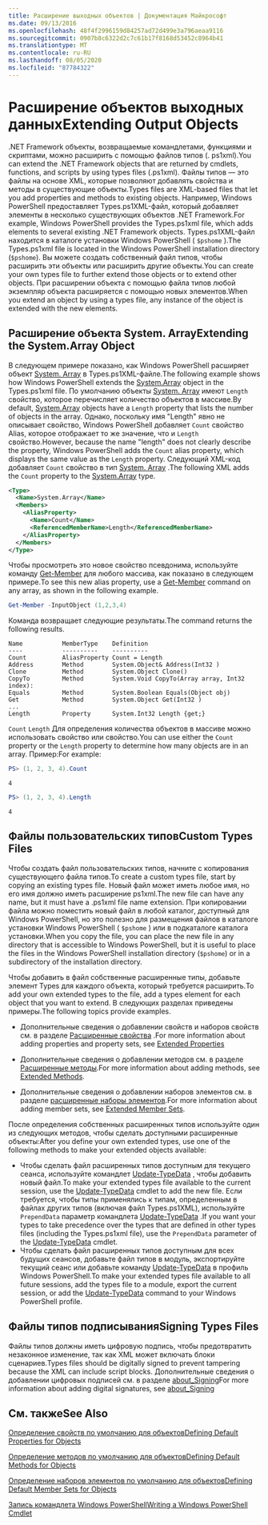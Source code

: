 ```yaml
---
title: Расширение выходных объектов | Документация Майкрософт
ms.date: 09/13/2016
ms.openlocfilehash: 48f4f2996159d84257ad72d499e3a796aeaa9116
ms.sourcegitcommit: 0907b8c6322d2c7c61b17f8168d53452c8964b41
ms.translationtype: MT
ms.contentlocale: ru-RU
ms.lasthandoff: 08/05/2020
ms.locfileid: "87784322"
---
```

# <a name="extending-output-objects"></a><span data-ttu-id="0847d-102">Расширение объектов выходных данных</span><span class="sxs-lookup"><span data-stu-id="0847d-102">Extending Output Objects</span></span>

<span data-ttu-id="0847d-103">.NET Framework объекты, возвращаемые командлетами, функциями и скриптами, можно расширить с помощью файлов типов (. ps1xml).</span><span class="sxs-lookup"><span data-stu-id="0847d-103">You can extend the .NET Framework objects that are returned by cmdlets, functions, and scripts by using types files (.ps1xml).</span></span> <span data-ttu-id="0847d-104">Файлы типов — это файлы на основе XML, которые позволяют добавлять свойства и методы в существующие объекты.</span><span class="sxs-lookup"><span data-stu-id="0847d-104">Types files are XML-based files that let you add properties and methods to existing objects.</span></span> <span data-ttu-id="0847d-105">Например, Windows PowerShell предоставляет Types.ps1XML-файл, который добавляет элементы в несколько существующих объектов .NET Framework.</span><span class="sxs-lookup"><span data-stu-id="0847d-105">For example, Windows PowerShell provides the Types.ps1xml file, which adds elements to several existing .NET Framework objects.</span></span> <span data-ttu-id="0847d-106">Types.ps1XML-файл находится в каталоге установки Windows PowerShell ( `$pshome` ).</span><span class="sxs-lookup"><span data-stu-id="0847d-106">The Types.ps1xml file is located in the Windows PowerShell installation directory (`$pshome`).</span></span> <span data-ttu-id="0847d-107">Вы можете создать собственный файл типов, чтобы расширить эти объекты или расширить другие объекты.</span><span class="sxs-lookup"><span data-stu-id="0847d-107">You can create your own types file to further extend those objects or to extend other objects.</span></span> <span data-ttu-id="0847d-108">При расширении объекта с помощью файла типов любой экземпляр объекта расширяется с помощью новых элементов.</span><span class="sxs-lookup"><span data-stu-id="0847d-108">When you extend an object by using a types file, any instance of the object is extended with the new elements.</span></span>

## <a name="extending-the-systemarray-object"></a><span data-ttu-id="0847d-109">Расширение объекта System. Array</span><span class="sxs-lookup"><span data-stu-id="0847d-109">Extending the System.Array Object</span></span>

<span data-ttu-id="0847d-110">В следующем примере показано, как Windows PowerShell расширяет объект [System. Array](/dotnet/api/System.Array) в Types.ps1XML-файле.</span><span class="sxs-lookup"><span data-stu-id="0847d-110">The following example shows how Windows PowerShell extends the [System.Array](/dotnet/api/System.Array) object in the Types.ps1xml file.</span></span> <span data-ttu-id="0847d-111">По умолчанию объекты [System. Array](/dotnet/api/System.Array) имеют `Length` свойство, которое перечисляет количество объектов в массиве.</span><span class="sxs-lookup"><span data-stu-id="0847d-111">By default, [System.Array](/dotnet/api/System.Array) objects have a `Length` property that lists the number of objects in the array.</span></span> <span data-ttu-id="0847d-112">Однако, поскольку имя "Length" явно не описывает свойство, Windows PowerShell добавляет `Count` свойство Alias, которое отображает то же значение, что и `Length` свойство.</span><span class="sxs-lookup"><span data-stu-id="0847d-112">However, because the name "length" does not clearly describe the property, Windows PowerShell adds the `Count` alias property, which displays the same value as the `Length` property.</span></span> <span data-ttu-id="0847d-113">Следующий XML-код добавляет `Count` свойство в тип [System. Array](/dotnet/api/System.Array) .</span><span class="sxs-lookup"><span data-stu-id="0847d-113">The following XML adds the `Count` property to the [System.Array](/dotnet/api/System.Array) type.</span></span>

```xml
<Type>
  <Name>System.Array</Name>
  <Members>
    <AliasProperty>
      <Name>Count</Name>
      <ReferencedMemberName>Length</ReferencedMemberName>
    </AliasProperty>
  </Members>
</Type>

```

<span data-ttu-id="0847d-114">Чтобы просмотреть это новое свойство псевдонима, используйте команду [Get-Member](/powershell/module/Microsoft.PowerShell.Utility/Get-Member) для любого массива, как показано в следующем примере.</span><span class="sxs-lookup"><span data-stu-id="0847d-114">To see this new alias property, use a [Get-Member](/powershell/module/Microsoft.PowerShell.Utility/Get-Member) command on any array, as shown in the following example.</span></span>

```powershell
Get-Member -InputObject (1,2,3,4)
```

<span data-ttu-id="0847d-115">Команда возвращает следующие результаты.</span><span class="sxs-lookup"><span data-stu-id="0847d-115">The command returns the following results.</span></span>

```output
Name           MemberType    Definition
----           ----------    ----------
Count          AliasProperty Count = Length
Address        Method        System.Object& Address(Int32 )
Clone          Method        System.Object Clone()
CopyTo         Method        System.Void CopyTo(Array array, Int32 index):
Equals         Method        System.Boolean Equals(Object obj)
Get            Method        System.Object Get(Int32 )
...
Length         Property      System.Int32 Length {get;}
```

<span data-ttu-id="0847d-116">`Count` `Length` Для определения количества объектов в массиве можно использовать свойство или свойство.</span><span class="sxs-lookup"><span data-stu-id="0847d-116">You can use either the `Count` property or the `Length` property to determine how many objects are in an array.</span></span> <span data-ttu-id="0847d-117">Пример:</span><span class="sxs-lookup"><span data-stu-id="0847d-117">For example:</span></span>

```powershell
PS> (1, 2, 3, 4).Count
```

```output
4
```

```powershell
PS> (1, 2, 3, 4).Length
```

```output
4
```

## <a name="custom-types-files"></a><span data-ttu-id="0847d-118">Файлы пользовательских типов</span><span class="sxs-lookup"><span data-stu-id="0847d-118">Custom Types Files</span></span>

<span data-ttu-id="0847d-119">Чтобы создать файл пользовательских типов, начните с копирования существующего файла типов.</span><span class="sxs-lookup"><span data-stu-id="0847d-119">To create a custom types file, start by copying an existing types file.</span></span> <span data-ttu-id="0847d-120">Новый файл может иметь любое имя, но его имя должно иметь расширение ps1xml.</span><span class="sxs-lookup"><span data-stu-id="0847d-120">The new file can have any name, but it must have a .ps1xml file name extension.</span></span> <span data-ttu-id="0847d-121">При копировании файла можно поместить новый файл в любой каталог, доступный для Windows PowerShell, но это полезно для размещения файлов в каталоге установки Windows PowerShell ( `$pshome` ) или в подкаталоге каталога установки.</span><span class="sxs-lookup"><span data-stu-id="0847d-121">When you copy the file, you can place the new file in any directory that is accessible to Windows PowerShell, but it is useful to place the files in the Windows PowerShell installation directory (`$pshome`) or in a subdirectory of the installation directory.</span></span>

<span data-ttu-id="0847d-122">Чтобы добавить в файл собственные расширенные типы, добавьте элемент Types для каждого объекта, который требуется расширить.</span><span class="sxs-lookup"><span data-stu-id="0847d-122">To add your own extended types to the file, add a types element for each object that you want to extend.</span></span> <span data-ttu-id="0847d-123">В следующих разделах приведены примеры.</span><span class="sxs-lookup"><span data-stu-id="0847d-123">The following topics provide examples.</span></span>

- <span data-ttu-id="0847d-124">Дополнительные сведения о добавлении свойств и наборов свойств см. в разделе [Расширенные свойства](./extending-properties-for-objects.md) .</span><span class="sxs-lookup"><span data-stu-id="0847d-124">For more information about adding properties and property sets, see [Extended Properties](./extending-properties-for-objects.md)</span></span>

- <span data-ttu-id="0847d-125">Дополнительные сведения о добавлении методов см. в разделе [Расширенные методы](./defining-default-methods-for-objects.md).</span><span class="sxs-lookup"><span data-stu-id="0847d-125">For more information about adding methods, see [Extended Methods](./defining-default-methods-for-objects.md).</span></span>

- <span data-ttu-id="0847d-126">Дополнительные сведения о добавлении наборов элементов см. в разделе [расширенные наборы элементов](./defining-default-member-sets-for-objects.md).</span><span class="sxs-lookup"><span data-stu-id="0847d-126">For more information about adding member sets, see [Extended Member Sets](./defining-default-member-sets-for-objects.md).</span></span>

<span data-ttu-id="0847d-127">После определения собственных расширенных типов используйте один из следующих методов, чтобы сделать доступными расширенные объекты:</span><span class="sxs-lookup"><span data-stu-id="0847d-127">After you define your own extended types, use one of the following methods to make your extended objects available:</span></span>

- <span data-ttu-id="0847d-128">Чтобы сделать файл расширенных типов доступным для текущего сеанса, используйте командлет [Update-TypeData](/powershell/module/Microsoft.PowerShell.Utility/Update-TypeData) , чтобы добавить новый файл.</span><span class="sxs-lookup"><span data-stu-id="0847d-128">To make your extended types file available to the current session, use the [Update-TypeData](/powershell/module/Microsoft.PowerShell.Utility/Update-TypeData) cmdlet to add the new file.</span></span> <span data-ttu-id="0847d-129">Если требуется, чтобы типы применялись к типам, определенным в файлах других типов (включая файл Types.ps1XML), используйте `PrependData` параметр командлета [Update-TypeData](/powershell/module/Microsoft.PowerShell.Utility/Update-TypeData) .</span><span class="sxs-lookup"><span data-stu-id="0847d-129">If you want your types to take precedence over the types that are defined in other types files (including the Types.ps1xml file), use the `PrependData` parameter of the [Update-TypeData](/powershell/module/Microsoft.PowerShell.Utility/Update-TypeData) cmdlet.</span></span>
- <span data-ttu-id="0847d-130">Чтобы сделать файл расширенных типов доступным для всех будущих сеансов, добавьте файл типов в модуль, экспортируйте текущий сеанс или добавьте команду [Update-TypeData](/powershell/module/Microsoft.PowerShell.Utility/Update-TypeData) в профиль Windows PowerShell.</span><span class="sxs-lookup"><span data-stu-id="0847d-130">To make your extended types file available to all future sessions, add the types file to a module, export the current session, or add the [Update-TypeData](/powershell/module/Microsoft.PowerShell.Utility/Update-TypeData) command to your Windows PowerShell profile.</span></span>

## <a name="signing-types-files"></a><span data-ttu-id="0847d-131">Файлы типов подписывания</span><span class="sxs-lookup"><span data-stu-id="0847d-131">Signing Types Files</span></span>

<span data-ttu-id="0847d-132">Файлы типов должны иметь цифровую подпись, чтобы предотвратить незаконное изменение, так как XML может включать блоки сценариев.</span><span class="sxs-lookup"><span data-stu-id="0847d-132">Types files should be digitally signed to prevent tampering because the XML can include script blocks.</span></span> <span data-ttu-id="0847d-133">Дополнительные сведения о добавлении цифровых подписей см. в разделе [about_Signing](/powershell/module/microsoft.powershell.core/about/about_signing)</span><span class="sxs-lookup"><span data-stu-id="0847d-133">For more information about adding digital signatures, see [about_Signing](/powershell/module/microsoft.powershell.core/about/about_signing)</span></span>

## <a name="see-also"></a><span data-ttu-id="0847d-134">См. также</span><span class="sxs-lookup"><span data-stu-id="0847d-134">See Also</span></span>

[<span data-ttu-id="0847d-135">Определение свойств по умолчанию для объектов</span><span class="sxs-lookup"><span data-stu-id="0847d-135">Defining Default Properties for Objects</span></span>](./extending-properties-for-objects.md)

[<span data-ttu-id="0847d-136">Определение методов по умолчанию для объектов</span><span class="sxs-lookup"><span data-stu-id="0847d-136">Defining Default Methods for Objects</span></span>](./defining-default-methods-for-objects.md)

[<span data-ttu-id="0847d-137">Определение наборов элементов по умолчанию для объектов</span><span class="sxs-lookup"><span data-stu-id="0847d-137">Defining Default Member Sets for Objects</span></span>](./defining-default-member-sets-for-objects.md)

[<span data-ttu-id="0847d-138">Запись командлета Windows PowerShell</span><span class="sxs-lookup"><span data-stu-id="0847d-138">Writing a Windows PowerShell Cmdlet</span></span>](./writing-a-windows-powershell-cmdlet.md)
